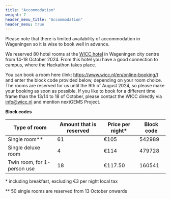 ```yaml
---
title: "Accommodation"
weight: 7
header_menu_title: "Accommodation"
header_menu: true
---
```



<!-- **Please Note!** The dates of our hackathon are partially colliding with a larger convention starting on the 7th of March. This means that hotel prices may rise significantly above their regular level. This regards in particular hotels nearby the institute, as the convention center is just across the street from the MPI. **To avoid overly high prices, book as soon as possible with the option for flexible cancellation!**

#### Accommodation

To help your search for accommodation in Hamburg, you can find a list of **[hotel options](https://owncloud.gwdg.de/index.php/s/c4HlclYFUgFGf9Q)**.
For easier orientation, the list of hotels can also be viewed on **[Google Maps](https://maps.app.goo.gl/NJGnAixVdawyriht8).** -->

<!-- Some more information about the rooms that were booked.

Alternatively, you can book hotel rooms on the following websites:

- [Check24](https://hotel.check24.de/)  
- [Trivago](https://www.trivago.de/en-US?rl=en-US&first_visit=1)  
- [HRS](https://www.hrs.de/) -->

Please note that there is limited availability of accommodation in Wageningen so it is wise to book well in advance.

We reserved 80 hotel rooms at the [WICC hotel](https://www.wicc.nl/en) in Wageningen city centre from 14-18 October 2024. From this hotel you have a good connection to campus, where the Hackathon takes place.

You can book a room here (link: https://www.wicc.nl/en/online-booking/) and enter the block code provided below, depending on your room choice. The rooms are reserved for us until the 9th of August 2024, so please make your booking as soon as possible. If you like to book for a different time frame than the 13/14 to 18 of October, please contact the WICC directly via info@wicc.nl and mention nextGEMS Project.

**Block codes**

| Type of room | Amount that is reserved | Price per night*  | Block code |
| --- | --- | --- | --- |
| Single room** | 61 | €105 | 542989 |
| Single deluxe room | 4 | €114 | 479728 |
| Twin room, for 1-person use | 18 | €117.50 | 160541 |

\* including breakfast, excluding €3 per night local tax

** 50 single rooms are reserved from 13 October onwards
